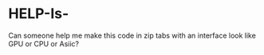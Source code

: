 # HELP-Is-
Can someone help me make this code in zip tabs with an interface look like GPU or CPU or Asiic?  
